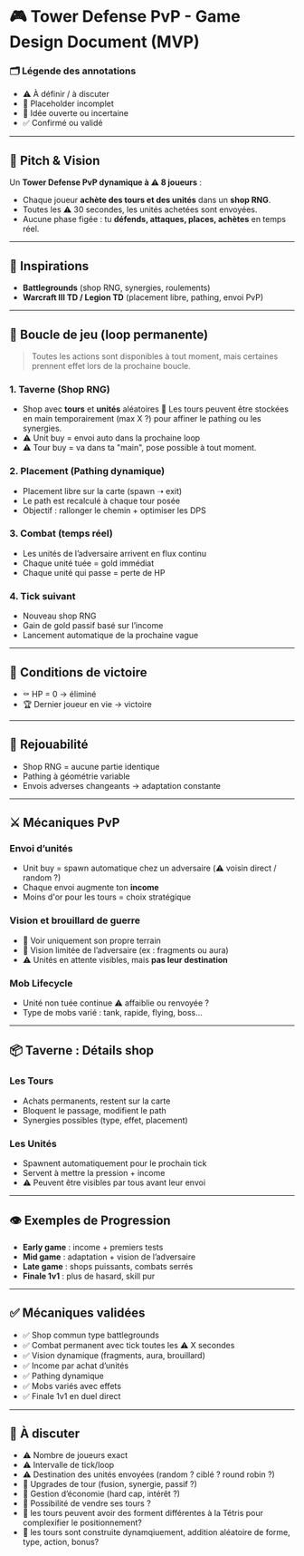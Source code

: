# 🎮 Tower Defense PvP - Game Design Document (MVP)

### 🗂️ Légende des annotations

- ⚠️ À définir / à discuter
- 🚧 Placeholder incomplet
- 🤔 Idée ouverte ou incertaine
- ✅ Confirmé ou validé

---

## 🎯 Pitch & Vision

Un **Tower Defense PvP dynamique à ⚠️ 8 joueurs** :

- Chaque joueur **achète des tours et des unités** dans un **shop RNG**.
- Toutes les ⚠️ 30 secondes, les unités achetées sont envoyées.
- Aucune phase figée : tu **défends, attaques, places, achètes** en temps réel.

---

## 🧠 Inspirations

- **Battlegrounds** (shop RNG, synergies, roulements)
- **Warcraft III TD / Legion TD** (placement libre, pathing, envoi PvP)

---

## 🔁 Boucle de jeu (loop permanente)

> Toutes les actions sont disponibles à tout moment, mais certaines prennent effet lors de la prochaine boucle.

### 1. Taverne (Shop RNG)

- Shop avec **tours** et **unités** aléatoires
  🤔 Les tours peuvent être stockées en main temporairement (max X ?) pour affiner le pathing ou les synergies.
- ⚠️ Unit buy = envoi auto dans la prochaine loop
- ⚠️ Tour buy = va dans ta "main", pose possible à tout moment.

### 2. Placement (Pathing dynamique)

- Placement libre sur la carte (spawn ➝ exit)
- Le path est recalculé à chaque tour posée
- Objectif : rallonger le chemin + optimiser les DPS

### 3. Combat (temps réel)

- Les unités de l’adversaire arrivent en flux continu
- Chaque unité tuée = gold immédiat
- Chaque unité qui passe = perte de HP

### 4. Tick suivant

- Nouveau shop RNG
- Gain de gold passif basé sur l’income
- Lancement automatique de la prochaine vague

---

## 🏁 Conditions de victoire

- ⚰️ HP = 0 → éliminé
- 🏆 Dernier joueur en vie → victoire

---

## 🔄 Rejouabilité

- Shop RNG = aucune partie identique
- Pathing à géométrie variable
- Envois adverses changeants → adaptation constante

---

## ⚔️ Mécaniques PvP

### Envoi d’unités

- Unit buy = spawn automatique chez un adversaire (⚠️ voisin direct / random ?)
- Chaque envoi augmente ton **income**
- Moins d'or pour les tours = choix stratégique

### Vision et brouillard de guerre

- 🤔 Voir uniquement son propre terrain
- 🤔 Vision limitée de l’adversaire (ex : fragments ou aura)
- ⚠️ Unités en attente visibles, mais **pas leur destination**

### Mob Lifecycle

- Unité non tuée continue ⚠️ affaiblie ou renvoyée ?
- Type de mobs varié : tank, rapide, flying, boss...

---

## 📦 Taverne : Détails shop

### Les Tours

- Achats permanents, restent sur la carte
- Bloquent le passage, modifient le path
- Synergies possibles (type, effet, placement)

### Les Unités

- Spawnent automatiquement pour le prochain tick
- Servent à mettre la pression + income
- ⚠️ Peuvent être visibles par tous avant leur envoi

---

## 👁️ Exemples de Progression

- **Early game** : income + premiers tests
- **Mid game** : adaptation + vision de l’adversaire
- **Late game** : shops puissants, combats serrés
- **Finale 1v1** : plus de hasard, skill pur

---

## ✅ Mécaniques validées

- ✅ Shop commun type battlegrounds
- ✅ Combat permanent avec tick toutes les ⚠️ X secondes
- ✅ Vision dynamique (fragments, aura, brouillard)
- ✅ Income par achat d’unités
- ✅ Pathing dynamique
- ✅ Mobs variés avec effets
- ✅ Finale 1v1 en duel direct

---

## 🔧 À discuter

- ⚠️ Nombre de joueurs exact
- ⚠️ Intervalle de tick/loop
- ⚠️ Destination des unités envoyées (random ? ciblé ? round robin ?)
- 🤔 Upgrades de tour (fusion, synergie, passif ?)
- 🤔 Gestion d’économie (hard cap, intérêt ?)
- 🤔 Possibilité de vendre ses tours ?
- 🤔 les tours peuvent avoir des forment différentes à la Tétris pour complexifier le positionnement?
- 🤔 les tours sont construite dynamqiuement, addition aléatoire de forme, type, action, bonus?
